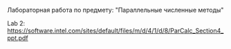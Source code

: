 Лабораторная работа по предмету: "Параллельные численные методы"

Lab 2: https://software.intel.com/sites/default/files/m/d/4/1/d/8/ParCalc_Section4_ppt.pdf
